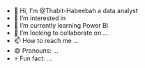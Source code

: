 - 👋 Hi, I’m @Thabit-Habeebah a data analyst
- 👀 I’m interested in 
- 🌱 I’m currently learning Power BI 
- 💞️ I’m looking to collaborate on ...
- 📫 How to reach me ...
- 😄 Pronouns: ...
- ⚡ Fun fact: ...

<!---
Thabit-Habeebah/Thabit-Habeebah is a ✨ special ✨ repository because its `README.md` (this file) appears on your GitHub profile.
You can click the Preview link to take a look at your changes.
--->

